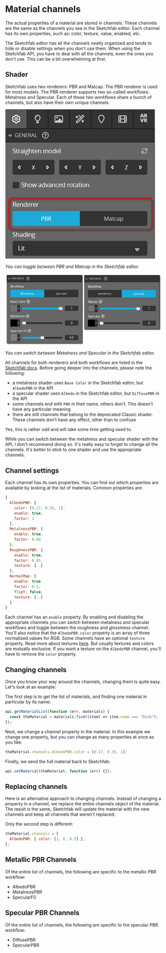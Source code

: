 <script setup>
import ModelLoading from '../../components/ModelLoading.vue'
import CodePenEmbed from '../../components/CodePenEmbed.vue'
</script>

# Material channels

The actual properties of a material are stored in channels. These channels are the same as the channels you see in the Sketchfab editor. Each channel has its own properties, such as: color, texture, value, enabled, etc.

The Sketchfab editor has all the channels neatly organized and tends to hide or disable settings when you don't use them. When using the Sketchfab API, you have to deal with all the channels, even the ones you don't use. This can be a bit overwhelming at first.

## Shader

Sketchfab uses two renderers: PBR and Matcap. The PBR renderer is used for most models. The PBR renderer supports two so-called workflows: Metalness and Specular. Each of these two workflows share a bunch of channels, but also have their own unique channels.

![Renderer](./materials-renderer-editor.jpg)

_You can toggle between PBR and Matcap in the Sketchfab editor._

![Shader](./materials-shaders.jpg)

_You can switch between Metalness and Specular in the Sketchfab editor._

All channels for both renderers and both workflows are listed in the [Sketchfab docs](https://sketchfab.com/developers/viewer/functions#api-materialChannels). Before going deeper into the channels, please note the following:

- a metalness shader uses `Base Color` in the Sketchfab editor, but `AlbedoPBR` in the API
- a specular shader uses `Albedo` in the Sketchfab editor, but `DiffusePBR` in the API
- some channels end with `PBR` in their name, others don't. This doesn't have any particular meaning
- there are still channels that belong to the deprecated Classic shader. These channels don't have any effect, other than to confuse

Yes, this is rather odd and will take some time getting used to.

While you can switch between the metalness and specular shader with the API, I don't recommend doing so. It's really easy to forget to change all the channels. It's better to stick to one shader and use the appropriate channels.

## Channel settings

Each channel has its own properties. You can find out which properties are available by looking at the list of materials. Common properties are:

```js
{
  AlbedoPBR: {
    color: [0.17, 0.35, 1],
    enable: true,
    factor: 1
  },
  MetalnessPBR: {
    enable: true,
    factor: 0.68
  },
  RoughnessPBR: {
    enable: true,
    factor: 0.85,
    texture: {..}
  },
  NormalMap: {
    enable: true
    factor: 0.5,
    flipY: false,
    texture: {..}
  }
}
```

Each channel has an `enable` property. By enabling and disabling the appropriate channels you can switch between metalness and specular workflows and toggle between the roughness and glossiness channel. You'll also notice that the `AlbedoPBR.color` property is an array of three normalized values for RGB. Some channels have an optional `texture` property. Read more about textures [here](./textures). But usually textures and colors are mutually exclusive. If you want a texture on the `AlbedoPBR` channel, you'll have to remove the `color` property.

## Changing channels

Once you know your way around the channels, changing them is quite easy. Let's look at an example:

<CodePenEmbed id="XWyLmGy/d5d6db0b05e32e9092388195d53c174d" />

The first step is to get the list of materials, and finding one material in particular by its name:

```js
api.getMaterialList(function (err, materials) {
  const theMaterial = materials.find((item) => item.name === "Disk");
});
```

Next, we change a channel property in the material. In this example we change one property, but you can change as many properties at once as you like:

```js
theMaterial.channels.AlbedoPBR.color = [0.17, 0.35, 1];
```

Finally, we send the full material back to Sketchfab:

```js
api.setMaterial(theMaterial, function (err) {});
```

## Replacing channels

Here is an alternative approach to changing channels. Instead of changing a property in a channel, we replace the entire channels object of the material. The result is the same, Sketchfab will update the material with the new channels and keep all channels that weren't replaced:

<CodePenEmbed id="YzRgdyr/d223d5c1688af5888aefd2aedcec8d66" />

Only the second step is different:

```js
theMaterial.channels = {
  AlbedoPBR: { color: [1, 0, 0.3] },
};
```

## Metallic PBR Channels

Of the entire list of channels, the following are specific to the metallic PBR workflow:

- AlbedoPBR
- MetalnessPBR
- SpecularF0

<ModelLoading id="c2fb3b0dbd4c4071bf9b4656ed41a432" :showMaterials="true" :playersettings="{autostart:0}" />

## Specular PBR Channels

Of the entire list of channels, the following are specific to the specular PBR workflow:

- DiffusePBR
- SpecularPBR

<ModelLoading id="b10ecfe761fe425ba40b01f7096a43ff" :showMaterials="true" :playersettings="{autostart:0}" />
